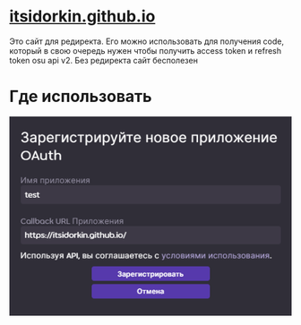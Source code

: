 # [itsidorkin.github.io](https://itsidorkin.github.io)
Это сайт для редиректа. Его можно использовать для получения codе, который в свою очередь нужен чтобы получить access token и refresh token osu api v2. Без редиректа сайт бесполезен
# Где использовать
![](example.png)
